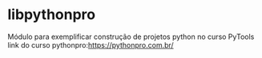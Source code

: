 # libpythonpro
Módulo para exemplificar construção de projetos python no curso PyTools
link do curso pythonpro:https://pythonpro.com.br/
